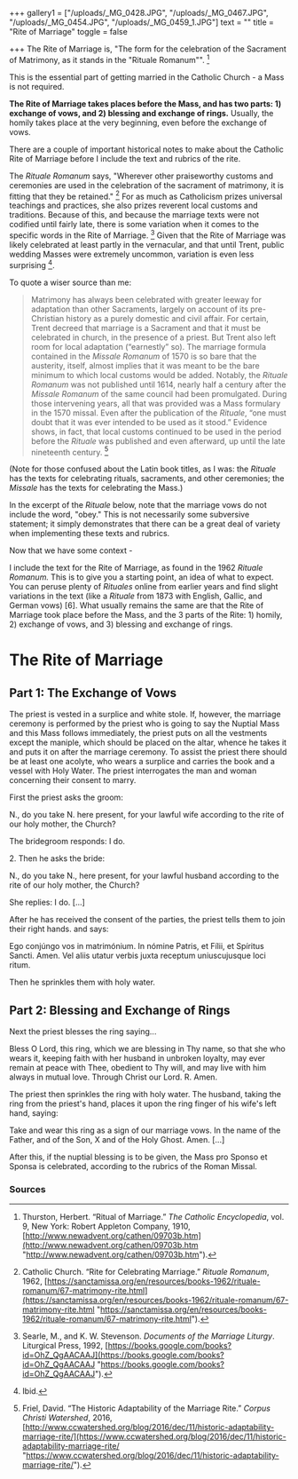+++
gallery1 = ["/uploads/_MG_0428.JPG", "/uploads/_MG_0467.JPG", "/uploads/_MG_0454.JPG", "/uploads/_MG_0459_1.JPG"]
text = ""
title = "Rite of Marriage"
toggle = false

+++
The Rite of Marriage is, "The form for the celebration of the Sacrament of Matrimony, as it stands in the "Rituale Romanum"". [^1]

This is the essential part of getting married in the Catholic Church - a Mass is not required.

**The Rite of Marriage takes places before the Mass, and has two parts: 1) exchange of vows, and 2) blessing and exchange of rings.** Usually, the homily takes place at the very beginning, even before the exchange of vows.

There are a couple of important historical notes to make about the Catholic Rite of Marriage before I include the text and rubrics of the rite.

The _Rituale Romanum_ says, "Wherever other praiseworthy customs and ceremonies are used in the celebration of the sacrament of matrimony, it is fitting that they be retained." [^2] For as much as Catholicism prizes universal teachings and practices, she also prizes reverent local customs and traditions. Because of this, and because the marriage texts were not codified until fairly late, there is some variation when it comes to the specific words in the Rite of Marriage. [^3] Given that the Rite of Marriage was likely celebrated at least partly in the vernacular, and that until Trent, public wedding Masses were extremely uncommon, variation is even less surprising [^4].

To quote a wiser source than me:

> Matrimony has always been celebrated with greater leeway for adaptation than other Sacraments, largely on account of its pre-Christian history as a purely domestic and civil affair. For certain, Trent decreed that marriage is a Sacrament and that it must be celebrated in church, in the presence of a priest. But Trent also left room for local adaptation (“earnestly” so). The marriage formula contained in the _Missale Romanum_ of 1570 is so bare that the austerity, itself, almost implies that it was meant to be the bare minimum to which local customs would be added. Notably, the _Rituale Romanum_ was not published until 1614, nearly half a century after the _Missale Romanum_ of the same council had been promulgated. During those intervening years, all that was provided was a Mass formulary in the 1570 missal. Even after the publication of the _Rituale_, “one must doubt that it was ever intended to be used as it stood.” Evidence shows, in fact, that local customs continued to be used in the period before the _Rituale_ was published and even afterward, up until the late nineteenth century. [^5]

(Note for those confused about the Latin book titles, as I was: the _Rituale_ has the texts for celebrating rituals, sacraments, and other ceremonies; the _Missale_ has the texts for celebrating the Mass.)

In the excerpt of the _Rituale_ below, note that the marriage vows do not include the word, "obey." This is not necessarily some subversive statement; it simply demonstrates that there can be a great deal of variety when implementing these texts and rubrics.

Now that we have some context -

I include the text for the Rite of Marriage, as found in the 1962 _Rituale Romanum._ This is to give you a starting point, an idea of what to expect. You can peruse plenty of _Rituales_ online from earlier years and find slight variations in the text (like a _Rituale_ from 1873 with English, Gallic, and German vows) \[6\]. What usually remains the same are that the Rite of Marriage took place before the Mass, and the 3 parts of the Rite: 1) homily, 2) exchange of vows, and 3) blessing and exchange of rings.

# The Rite of Marriage

## Part 1: The Exchange of Vows

The priest is vested in a surplice and white stole. If, however, the marriage ceremony is performed by the priest who is going to say the Nuptial Mass and this Mass follows immediately, the priest puts on all the vestments except the maniple, which should be placed on the altar, whence he takes it and puts it on after the marriage ceremony. To assist the priest there should be at least one acolyte, who wears a surplice and carries the book and a vessel with Holy Water. The priest interrogates the man and woman concerning their consent to marry.

First the priest asks the groom:

N., do you take N. here present, for your lawful wife according to the rite of our holy mother, the Church?

The bridegroom responds: I do.

2\. Then he asks the bride:

N., do you take N., here present, for your lawful husband according to the rite of our holy mother, the Church?

She replies: I do. \[...\]

After he has received the consent of the parties, the priest tells them to join their right hands. and says:

Ego conjúngo vos in matrimónium. In nómine Patris, et Fílii, et Spíritus Sancti. Amen. Vel aliis utatur verbis juxta receptum uniuscujusque loci ritum.

Then he sprinkles them with holy water.

## Part 2: Blessing and Exchange of Rings

Next the priest blesses the ring saying...

Bless O Lord, this ring, which we are blessing in Thy name, so that she who wears it, keeping faith with her husband in unbroken loyalty, may ever remain at peace with Thee, obedient to Thy will, and may live with him always in mutual love. Through Christ our Lord. R. Amen.

The priest then sprinkles the ring with holy water. The husband, taking the ring from the priest's hand, places it upon the ring finger of his wife's left hand, saying:

Take and wear this ring as a sign of our marriage vows. In the name of the Father, and of the Son, X and of the Holy Ghost. Amen. \[...\]

After this, if the nuptial blessing is to be given, the Mass pro Sponso et Sponsa is celebrated, according to the rubrics of the Roman Missal.

### Sources

[^1]: Thurston, Herbert. “Ritual of Marriage.” _The Catholic Encyclopedia_, vol. 9, New York: Robert Appleton Company, 1910, [http://www.newadvent.org/cathen/09703b.htm](http://www.newadvent.org/cathen/09703b.htm "http://www.newadvent.org/cathen/09703b.htm").

[^2]: Catholic Church. “Rite for Celebrating Marriage.” _Rituale Romanum_, 1962, [https://sanctamissa.org/en/resources/books-1962/rituale-romanum/67-matrimony-rite.html](https://sanctamissa.org/en/resources/books-1962/rituale-romanum/67-matrimony-rite.html "https://sanctamissa.org/en/resources/books-1962/rituale-romanum/67-matrimony-rite.html").

[^3]: Searle, M., and K. W. Stevenson. _Documents of the Marriage Liturgy_. Liturgical Press, 1992, [https://books.google.com/books?id=OhZ_QgAACAAJ](https://books.google.com/books?id=OhZ_QgAACAAJ "https://books.google.com/books?id=OhZ_QgAACAAJ").

[^4]: Ibid.

[^5]: Friel, David. “The Historic Adaptability of the Marriage Rite.” _Corpus Christi Watershed_, 2016, [http://www.ccwatershed.org/blog/2016/dec/11/historic-adaptability-marriage-rite/](https://www.ccwatershed.org/blog/2016/dec/11/historic-adaptability-marriage-rite/ "https://www.ccwatershed.org/blog/2016/dec/11/historic-adaptability-marriage-rite/").

[^6]: Catholic Church. _Rituale romanum_. 1873. _Internet Archive_, [http://archive.org/details/ritualeromanum00cath_0](http://archive.org/details/ritualeromanum00cath_0 "http://archive.org/details/ritualeromanum00cath_0").